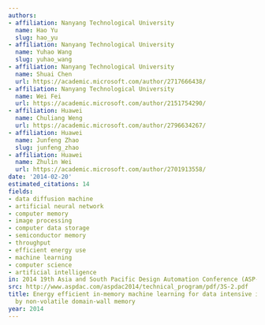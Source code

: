 ```yaml
---
authors:
- affiliation: Nanyang Technological University
  name: Hao Yu
  slug: hao_yu
- affiliation: Nanyang Technological University
  name: Yuhao Wang
  slug: yuhao_wang
- affiliation: Nanyang Technological University
  name: Shuai Chen
  url: https://academic.microsoft.com/author/2717666438/
- affiliation: Nanyang Technological University
  name: Wei Fei
  url: https://academic.microsoft.com/author/2151754290/
- affiliation: Huawei
  name: Chuliang Weng
  url: https://academic.microsoft.com/author/2796634267/
- affiliation: Huawei
  name: Junfeng Zhao
  slug: junfeng_zhao
- affiliation: Huawei
  name: Zhulin Wei
  url: https://academic.microsoft.com/author/2701913558/
date: '2014-02-20'
estimated_citations: 14
fields:
- data diffusion machine
- artificial neural network
- computer memory
- image processing
- computer data storage
- semiconductor memory
- throughput
- efficient energy use
- machine learning
- computer science
- artificial intelligence
in: 2014 19th Asia and South Pacific Design Automation Conference (ASP-DAC)
src: http://www.aspdac.com/aspdac2014/technical_program/pdf/3S-2.pdf
title: Energy efficient in-memory machine learning for data intensive image-processing
  by non-volatile domain-wall memory
year: 2014
---
```

